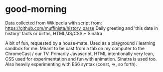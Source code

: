 # good-morning
Data collected from Wikipedia with script from: https://github.com/muffinista/history_parse
Daily greeting and 'this date in history' facts or births, HTML/JS/CSS + Sinatra

A bit of fun, requested by a house-mate. Used as a playground / learning 
sandbox for me. Meant to be cast from a tab on my computer to the ChromeCast / our TV. 
Primarily Javascript, HTML intentionally very lean, CSS used for experimentation
and fun with animation. Sinatra is used too. Also heavily experimenting
with ES6 syntax (const, =>, so forth). 
